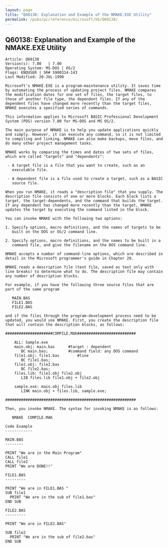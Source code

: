 ```yaml
---
layout: page
title: "Q60138: Explanation and Example of the NMAKE.EXE Utility"
permalink: /pubs/pc/reference/microsoft/kb/Q60138/
---
```


## Q60138: Explanation and Example of the NMAKE.EXE Utility

	Article: Q60138
	Version(s): 7.00   | 7.00
	Operating System: MS-DOS | OS/2
	Flags: ENDUSER | SR# S900314-143
	Last Modified: 20-JUL-1990
	
	Microsoft's NMAKE.EXE is a program-maintenance utility. It saves time
	by automating the process of updating project files. NMAKE compares
	the modification dates for one set of files, the target files, to
	those of another file type, the dependent files. If any of the
	dependent files have changed more recently than the target files,
	NMAKE executes a specified series of commands.
	
	This information applies to Microsoft BASIC Professional Development
	System (PDS) version 7.00 for MS-DOS and MS OS/2.
	
	The main purpose of NMAKE is to help you update applications quickly
	and simply. However, it can execute any command, so it is not limited
	to compiling and linking. NMAKE can also make backups, move files, and
	do many other project management tasks.
	
	NMAKE works by comparing the times and dates of two sets of files,
	which are called "targets" and "dependents":
	
	 - A target file is a file that you want to create, such as an
	   executable file.
	
	 - A dependent file is a file used to create a target, such as a BASIC
	   source file.
	
	When you run NMAKE, it reads a "description file" that you supply. The
	description file consists of one or more blocks. Each block lists a
	target, the target-dependents, and the command that builds the target.
	If any dependent has changed more recently than the target, NMAKE
	updates the target by executing the command listed in the block.
	
	You can invoke NMAKE with the following two options:
	
	1. Specify options, macro definitions, and the names of targets to be
	   built on the DOS or OS/2 command line.
	
	2. Specify options, macro definitions, and the names to be built in a
	   command file, and give the filename on the DOS command line.
	
	NMAKE accepts a number of command-line options, which are described in
	detail in the Microsoft programmer's guide in Chapter 20.
	
	NMAKE reads a description file (text file, saved as text only with
	line breaks) to determine what to do. The description file may contain
	any number of description blocks.
	
	For example, if you have the following three source files that are
	part of the same program
	
	   MAIN.BAS
	   FILE1.BAS
	   FILE2.BAS
	
	and if the files through the program-development process need to be
	updated, you would use NMAKE. First, you create the description file
	that will contain the description blocks, as follows:
	
	#####################COMPILE.MAK##########################
	
	    ALL: Sample.exe
	    main.obj: main.bas      #target : dependent
	       BC main.bas;         #command field: any DOS command
	    file1.obj: file1.bas        #line
	       BC file1.bas;
	    file2.obj: file2.bas
	       BC file2.bas;
	    files.lib: file1.obj file2.obj
	       LIB files.lib file1.obj + file2.obj
	
	    sample.exe: main.obj files.lib
	       LINK main.obj + files.lib, sample.exe;
	
	##########################################################
	
	Then, you invoke NMAKE. The syntax for invoking NMAKE is as follows:
	
	   NMAKE  COMPILE.MAK
	
	Code Example
	------------
	
	MAIN.BAS
	--------
	
	PRINT "We are in the Main Program"
	CALL file1
	CALL file2
	PRINT "We are DONE!!"
	
	FILE1.BAS
	---------
	
	PRINT "We are in FILE1.BAS "
	SUB file1
	  PRINT "We are in the sub of file1.bas"
	END SUB
	
	FILE2.BAS
	---------
	
	PRINT "We are in FILE2.BAS"
	
	SUB file2
	  PRINT "We are in the sub of file2.bas"
	END SUB
